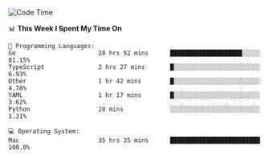 <!--START_SECTION:waka-->
![Code Time](http://img.shields.io/badge/Code%20Time-185%20hrs%2038%20mins-blue)

📊 **This Week I Spent My Time On** 

```text
💬 Programming Languages: 
Go                       28 hrs 52 mins      ████████████████████░░░░░   81.15% 
TypeScript               2 hrs 27 mins       █░░░░░░░░░░░░░░░░░░░░░░░░   6.93% 
Other                    1 hr 42 mins        █░░░░░░░░░░░░░░░░░░░░░░░░   4.78% 
YAML                     1 hr 17 mins        █░░░░░░░░░░░░░░░░░░░░░░░░   3.62% 
Python                   28 mins             ░░░░░░░░░░░░░░░░░░░░░░░░░   1.31%

💻 Operating System: 
Mac                      35 hrs 35 mins      █████████████████████████   100.0%

```


<!--END_SECTION:waka-->